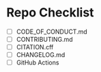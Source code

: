 # Repo Checklist

- [ ] CODE_OF_CONDUCT.md
- [ ] CONTRIBUTING.md
- [ ] CITATION.cff
- [ ] CHANGELOG.md
- [ ] GitHub Actions
